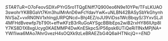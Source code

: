 $START$uR+O7oFeovSDXvPYrG5ro1TQgENiff7Q900eo6N9e10YPe/TFsLKUAO3swohrYK8BGaVt7Km3huIMrAnD6wFcYdavYwK+uNLBN42BASySbYkGhynhNVSaZ+vxRN0NV1xhIngjURPQNcd+Bhj4EZ/oJU9ViDss1WcBbqyS/3YxvSLJl4MFHdBvewfp7bT90t+effwKFzB3rRuGoAYSgcBBlbEps2wiB2rxHY86lUtp8lY7KS8D1X8xgUcyg0KAEMMP4DwKnESkpcS/P56psk6UTiQeRi11NxMPjNA+YWI1iwa6MAo7AhrGvezH4sOQXk9zLeBRAEZbG4Q6aiHTNicjQ==$END$